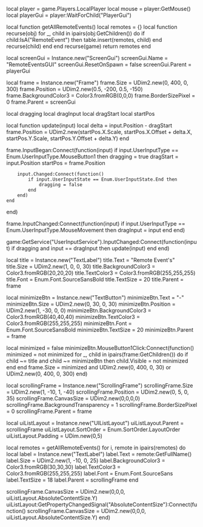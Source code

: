 local player = game.Players.LocalPlayer
local mouse = player:GetMouse()
local playerGui = player:WaitForChild("PlayerGui")

local function getAllRemoteEvents()
    local remotes = {}
    local function recurse(obj)
        for _, child in ipairs(obj:GetChildren()) do
            if child:IsA("RemoteEvent") then
                table.insert(remotes, child)
            end
            recurse(child)
        end
    end
    recurse(game)
    return remotes
end

local screenGui = Instance.new("ScreenGui")
screenGui.Name = "RemoteEventsGUI"
screenGui.ResetOnSpawn = false
screenGui.Parent = playerGui

local frame = Instance.new("Frame")
frame.Size = UDim2.new(0, 400, 0, 300)
frame.Position = UDim2.new(0.5, -200, 0.5, -150)
frame.BackgroundColor3 = Color3.fromRGB(0,0,0)
frame.BorderSizePixel = 0
frame.Parent = screenGui

local dragging
local dragInput
local dragStart
local startPos

local function update(input)
    local delta = input.Position - dragStart
    frame.Position = UDim2.new(startPos.X.Scale, startPos.X.Offset + delta.X, startPos.Y.Scale, startPos.Y.Offset + delta.Y)
end

frame.InputBegan:Connect(function(input)
    if input.UserInputType == Enum.UserInputType.MouseButton1 then
        dragging = true
        dragStart = input.Position
        startPos = frame.Position

        input.Changed:Connect(function()
            if input.UserInputState == Enum.UserInputState.End then
                dragging = false
            end
        end)
    end
end)

frame.InputChanged:Connect(function(input)
    if input.UserInputType == Enum.UserInputType.MouseMovement then
        dragInput = input
    end
end)

game:GetService("UserInputService").InputChanged:Connect(function(input)
    if dragging and input == dragInput then
        update(input)
    end
end)

local title = Instance.new("TextLabel")
title.Text = "Remote Event's"
title.Size = UDim2.new(1, 0, 0, 30)
title.BackgroundColor3 = Color3.fromRGB(20,20,20)
title.TextColor3 = Color3.fromRGB(255,255,255)
title.Font = Enum.Font.SourceSansBold
title.TextSize = 20
title.Parent = frame

local minimizeBtn = Instance.new("TextButton")
minimizeBtn.Text = "-"
minimizeBtn.Size = UDim2.new(0, 30, 0, 30)
minimizeBtn.Position = UDim2.new(1, -30, 0, 0)
minimizeBtn.BackgroundColor3 = Color3.fromRGB(40,40,40)
minimizeBtn.TextColor3 = Color3.fromRGB(255,255,255)
minimizeBtn.Font = Enum.Font.SourceSansBold
minimizeBtn.TextSize = 20
minimizeBtn.Parent = frame

local minimized = false
minimizeBtn.MouseButton1Click:Connect(function()
    minimized = not minimized
    for _, child in ipairs(frame:GetChildren()) do
        if child ~= title and child ~= minimizeBtn then
            child.Visible = not minimized
        end
    end
    frame.Size = minimized and UDim2.new(0, 400, 0, 30) or UDim2.new(0, 400, 0, 300)
end)

local scrollingFrame = Instance.new("ScrollingFrame")
scrollingFrame.Size = UDim2.new(1, -10, 1, -40)
scrollingFrame.Position = UDim2.new(0, 5, 0, 35)
scrollingFrame.CanvasSize = UDim2.new(0,0,0,0)
scrollingFrame.BackgroundTransparency = 1
scrollingFrame.BorderSizePixel = 0
scrollingFrame.Parent = frame

local uiListLayout = Instance.new("UIListLayout")
uiListLayout.Parent = scrollingFrame
uiListLayout.SortOrder = Enum.SortOrder.LayoutOrder
uiListLayout.Padding = UDim.new(0,5)

local remotes = getAllRemoteEvents()
for i, remote in ipairs(remotes) do
    local label = Instance.new("TextLabel")
    label.Text = remote:GetFullName()
    label.Size = UDim2.new(1, -10, 0, 25)
    label.BackgroundColor3 = Color3.fromRGB(30,30,30)
    label.TextColor3 = Color3.fromRGB(255,255,255)
    label.Font = Enum.Font.SourceSans
    label.TextSize = 18
    label.Parent = scrollingFrame
end

scrollingFrame.CanvasSize = UDim2.new(0,0,0, uiListLayout.AbsoluteContentSize.Y)
uiListLayout:GetPropertyChangedSignal("AbsoluteContentSize"):Connect(function()
    scrollingFrame.CanvasSize = UDim2.new(0,0,0, uiListLayout.AbsoluteContentSize.Y)
end)
